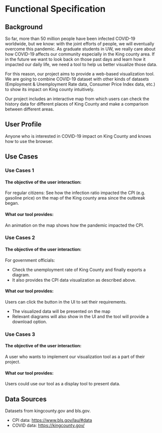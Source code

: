 # Functional Specification
## Background
So far, more than 50 million people have been infected COVID-19 worldwide, but we know: with the joint efforts of people, we will eventually overcome this pandemic. As graduate students in UW, we really care about how COVID-19 affects our community especially in the King county area. If in the future we want to look back on those past days and learn how it impacted our daily life, we need a tool to help us better visualize those data. 

For this reason, our project aims to provide a web-based visualization tool. We are going to combine COVID-19 dataset with other kinds of datasets (Employment & Unemployment Rate data, Consumer Price Index data, etc.) to show its impact on King county intuitively.

Our project includes an interactive map from which users can check the history data for different places of King County and make a comparison between different areas.
## User Profile
Anyone who is interested in COVID-19 impact on King County and knows how to use the browser.

## Use Cases
### Use Cases 1
#### The objective of the user interaction: 
For regular citizens:
See how the infection ratio impacted the CPI (e.g. gasoline price) on the map of the King county area since the outbreak began. 
#### What our tool provides: 
An animation on the map shows how the pandemic impacted the CPI.

### Use Cases 2
#### The objective of the user interaction: 
For government officials: 
* Check the unemployment rate of King County and finally exports a diagram. 
* It also provides the CPI data visualization as described above.
#### What our tool provides:
Users can click the button in the UI to set their requirements. 
* The visualized data will be presented on the map
* Relevant diagrams will also show in the UI and the tool will provide a download option.  

### Use Cases 3
#### The objective of the user interaction: 
A user who wants to implement our visualization tool as a part of their project.
#### What our tool provides:
Users could use our tool as a display tool to present data.

## Data Sources
Datasets from kingcounty.gov and bls.gov.
* CPI data:
https://www.bls.gov/lau/#data
* COVID data:
https://kingcounty.gov/
